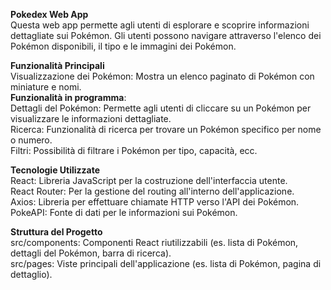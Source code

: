 **Pokedex Web App**  
Questa web app permette agli utenti di esplorare e scoprire informazioni dettagliate sui Pokémon. Gli utenti possono navigare attraverso l'elenco dei Pokémon disponibili, il tipo e le immagini dei Pokémon.

**Funzionalità Principali**  
Visualizzazione dei Pokémon: Mostra un elenco paginato di Pokémon con miniature e nomi.  
**Funzionalità in programma**:  
Dettagli del Pokémon: Permette agli utenti di cliccare su un Pokémon per visualizzare le informazioni dettagliate.  
Ricerca: Funzionalità di ricerca per trovare un Pokémon specifico per nome o numero.  
Filtri: Possibilità di filtrare i Pokémon per tipo, capacità, ecc.  

**Tecnologie Utilizzate**  
React: Libreria JavaScript per la costruzione dell'interfaccia utente.  
React Router: Per la gestione del routing all'interno dell'applicazione.  
Axios: Libreria per effettuare chiamate HTTP verso l'API dei Pokémon.  
PokeAPI: Fonte di dati per le informazioni sui Pokémon.  

**Struttura del Progetto**  
src/components: Componenti React riutilizzabili (es. lista di Pokémon, dettagli del Pokémon, barra di ricerca).  
src/pages: Viste principali dell'applicazione (es. lista di Pokémon, pagina di dettaglio).  
